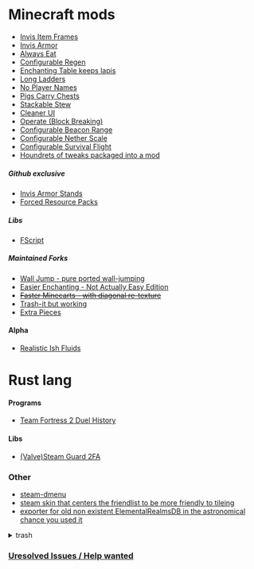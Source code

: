 # Minecraft mods
- [Invis Item Frames](https://github.com/SFort/MC-invisframes)
- [Invis Armor](https://github.com/SFort/MC-skinshine)
- [Always Eat](https://github.com/SFort/MC-eternaleats)
- [Configurable Regen](https://github.com/SFort/MC-oldregen)
- [Enchanting Table keeps lapis](https://github.com/SFort/MC-lapisreserve)
- [Long Ladders](https://github.com/SFort/MC-lengthyladders)
- [No Player Names](https://github.com/SFort/MC-noplayerlabels)
- [Pigs Carry Chests](https://github.com/SFort/MC-haulinghog)
- [Stackable Stew](https://github.com/SFort/MC-suitablystackablestew)
- [Cleaner UI](https://github.com/SFort/MC-LessClutter)
- [Operate (Block Breaking)](https://github.com/SFort/MC-Operate)
- [Configurable Beacon Range](https://github.com/SFort/MC-betterbeacon)
- [Configurable Nether Scale](https://github.com/SFort/MC-subspacebubbleburster)
- [Configurable Survival Flight](https://github.com/SFort/MC-SurvivalFlight)
- [Houndrets of tweaks packaged into a mod](https://github.com/unascribed/Fabrication)

##### Github exclusive
- [Invis Armor Stands](https://github.com/SFort/MC-invisstands)
- [Forced Resource Packs](https://github.com/SFort/MC-defresource)

##### Libs
- [FScript](https://github.com/SFort/fscript)

##### Maintained Forks
- [Wall Jump - pure ported wall-jumping](https://github.com/SFort/Wall-Jump-Stripped)
- [Easier Enchanting - Not Actually Easy Edition](https://github.com/SFort/EasierEnchanting)
- ~~[Faster Minecarts - with diagonal re-texture](https://github.com/SFort/faster-minecarts/tree/textured)~~
- [Trash-it but working](https://github.com/SFort/trash-it)
- [Extra Pieces](https://github.com/SFort/extra-pieces)

#### Alpha
- [Realistic Ish Fluids](https://github.com/SFort/MC-fluid_mixture)

# Rust lang

#### Programs
- [Team Fortress 2 Duel History](https://github.com/SFort/TF2-Duel_history_formatter)

#### Libs
- [(Valve)Steam Guard 2FA](https://github.com/SFort/steam_guard)

### Other
- [steam-dmenu](https://github.com/SFort/steam-dmenu)
- [steam skin that centers the friendlist to be more friendly to tileing](https://github.com/SFort/Compact)
- [exporter for old non existent ElementalRealmsDB in the astronomical chance you used it](https://github.com/SFort/ER-json_glue)

<details>
<summary>trash</summary>

- [home dir backup](https://github.com/SFort/home)
- [old non-existent Elemental Realms db handler](https://github.com/SFort/ER-MC_Editor)
- [old non-existent Elemental Realms installer/launcher/client with missing commits this was the latest backup i could find](https://github.com/SFort/ER-MC_Client)
- [shitty incompleate chance based tile game](https://github.com/SFort/tilegame-client)
- [basicly git clone in a executable intended for installing mc modpacks](https://github.com/SFort/projectQuarry)
  
</details>

### [Uresolved Issues / Help wanted]( https://github.com/issues?q=is:open+is:issue+org:SFort+archived:false+label:"help+wanted")
